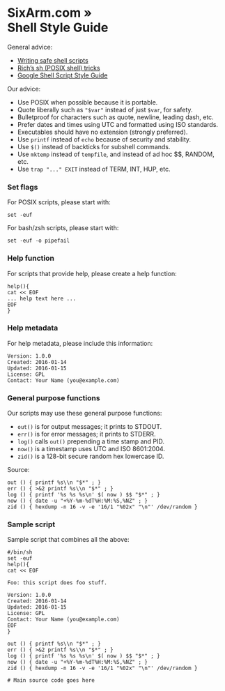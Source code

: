 # SixArm.com » <br> Shell Style Guide

General advice:

  * [Writing safe shell scripts](https://sipb.mit.edu/doc/safe-shell/)
  * [Rich’s sh (POSIX shell) tricks](http://www.etalabs.net/sh_tricks.html)
  * [Google Shell Script Style Guide](https://google.github.io/styleguide/shell.xml])

Our advice:

  * Use POSIX when possible because it is portable.
  * Quote liberally such as `"$var"` instead of just `$var`, for safety.
  * Bulletproof for characters such as quote, newline, leading dash, etc.
  * Prefer dates and times using UTC and formatted using ISO standards.
  * Executables should have no extension (strongly preferred).
  * Use `printf` instead of `echo` because of security and stability.
  * Use `$()` instead of backticks for subshell commands.
  * Use `mktemp` instead of `tempfile`, and instead of ad hoc $$, RANDOM, etc.
  * Use `trap "..." EXIT` instead of TERM, INT, HUP, etc.


### Set flags

For POSIX scripts, please start with:

    set -euf

For bash/zsh scripts, please start with:

    set -euf -o pipefail


### Help function

For scripts that provide help, please create a help function:

    help(){
    cat << EOF
    ... help text here ...
    EOF
    }


### Help metadata

For help metadata, please include this information:

    Version: 1.0.0
    Created: 2016-01-14
    Updated: 2016-01-15
    License: GPL
    Contact: Your Name (you@example.com)


### General purpose functions

Our scripts may use these general purpose functions:

  * `out()` is for output messages; it prints to STDOUT.
  * `err()` is for error messages; it prints to STDERR.
  * `log()` calls `out()` prepending a time stamp and PID.
  * `now()` is a timestamp uses UTC and ISO 8601:2004.
  * `zid()` is a 128-bit secure random hex lowercase ID.

Source:

    out () { printf %s\\n "$*" ; }
    err () { >&2 printf %s\\n "$*" ; }
    log () { printf '%s %s %s\n' $( now ) $$ "$*" ; }
    now () { date -u "+%Y-%m-%dT%H:%M:%S,%NZ" ; }
    zid () { hexdump -n 16 -v -e '16/1 "%02x" "\n"' /dev/random }


### Sample script

Sample script that combines all the above:

    #/bin/sh
    set -euf
    help(){
    cat << EOF

    Foo: this script does foo stuff.

    Version: 1.0.0
    Created: 2016-01-14
    Updated: 2016-01-15
    License: GPL
    Contact: Your Name (you@example.com)
    EOF
    }

    out () { printf %s\\n "$*" ; }
    err () { >&2 printf %s\\n "$*" ; }
    log () { printf '%s %s %s\n' $( now ) $$ "$*" ; }
    now () { date -u "+%Y-%m-%dT%H:%M:%S,%NZ" ; }
    zid () { hexdump -n 16 -v -e '16/1 "%02x" "\n"' /dev/random }

    # Main source code goes here
